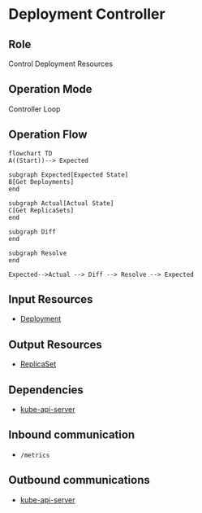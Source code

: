 # Deployment Controller
## Role
Control Deployment Resources

## Operation Mode
Controller Loop

## Operation Flow

```mermaid
flowchart TD
A((Start))--> Expected

subgraph Expected[Expected State]
B[Get Deployments]
end

subgraph Actual[Actual State]
C[Get ReplicaSets]
end

subgraph Diff
end

subgraph Resolve
end

Expected-->Actual --> Diff --> Resolve --> Expected
```

## Input Resources
- [Deployment](https://kubernetes.io/docs/reference/kubernetes-api/workload-resources/deployment-v1/)
## Output Resources
- [ReplicaSet](https://kubernetes.io/docs/reference/kubernetes-api/workload-resources/replica-set-v1/)

## Dependencies
- [kube-api-server](kube-api-server.md)

## Inbound communication
- `/metrics`
## Outbound communications
- [kube-api-server](kube-api-server.md)